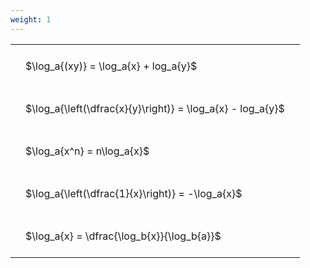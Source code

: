 ```yaml
---
weight: 1
---
```


<style type="text/css">
#T_15e1b th.col_heading {
  text-align: left;
  font-size: 1em;
}
#T_15e1b td {
  text-align: left;
  font-size: 1em;
  padding: 1.5em;
}
</style>
<table id="T_15e1b">
  <thead>
  </thead>
  <tbody>
    <tr>
      <td id="T_15e1b_row0_col0" class="data row0 col0" >$\log_a{(xy)} = \log_a{x} + log_a{y}$</td>
    </tr>
    <tr>
      <td id="T_15e1b_row1_col0" class="data row1 col0" >$\log_a{\left(\dfrac{x}{y}\right)} = \log_a{x} - log_a{y}$</td>
    </tr>
    <tr>
      <td id="T_15e1b_row2_col0" class="data row2 col0" >$\log_a{x^n} = n\log_a{x}$</td>
    </tr>
    <tr>
      <td id="T_15e1b_row3_col0" class="data row3 col0" >$\log_a{\left(\dfrac{1}{x}\right)} = -\log_a{x}$</td>
    </tr>
    <tr>
      <td id="T_15e1b_row4_col0" class="data row4 col0" >$\log_a{x} = \dfrac{\log_b{x}}{\log_b{a}}$</td>
    </tr>
  </tbody>
</table>
